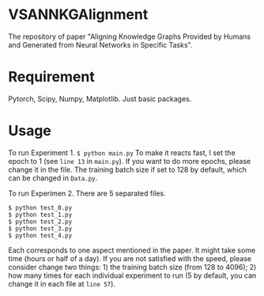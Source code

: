 # VSANNKGAlignment
The repository of paper "Aligning Knowledge Graphs Provided by Humans and Generated from Neural Networks in Specific Tasks".

# Requirement
Pytorch, Scipy, Numpy, Matplotlib. Just basic packages.

# Usage
To run Experiment 1.
```$ python main.py```
To make it reacts fast, I set the epoch to 1 (see `line 13` in `main.py`). If you want to do more epochs, please change it in the file. The training batch size if set to 128 by default, which can be changed in `Data.py`.

To run Experimen 2. There are 5 separated files.
```
$ python test_0.py
$ python test_1.py
$ python test_2.py
$ python test_3.py
$ python test_4.py
```
Each corresponds to one aspect mentioned in the paper. It might take some time (hours or half of a day). If you are not satisfied with the speed, please consider change two things: 1) the training batch size (from 128 to 4096); 2) how many times for each individual experiment to run (5 by default, you can change it in each file at `line 57`).
